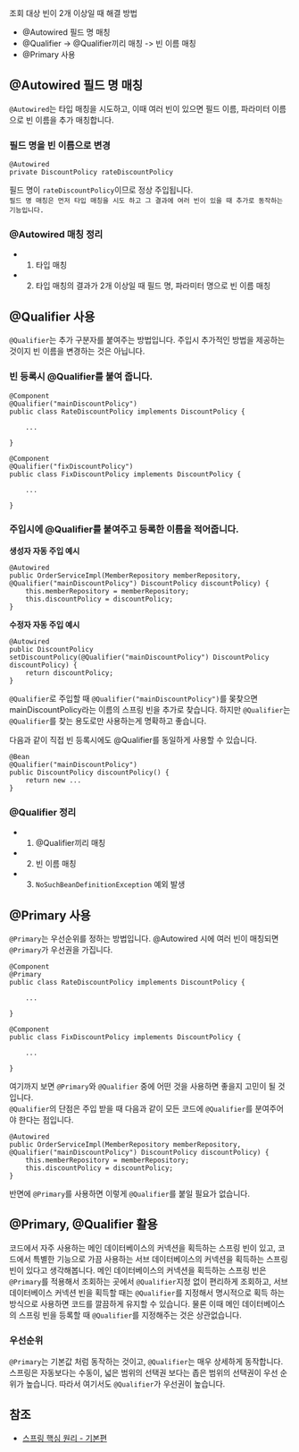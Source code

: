 조회 대상 빈이 2개 이상일 때 해결 방법
* \@Autowired 필드 명 매칭
* \@Qualifier -> \@Qualifier끼리 매칭 -> 빈 이름 매칭
* \@Primary 사용

## \@Autowired 필드 명 매칭
```@Autowired```는 타입 매칭을 시도하고, 이때 여러 빈이 있으면 필드 이름, 파라미터 이름으로 빈 이름을 추가 매칭합니다.

### 필드 명을 빈 이름으로 변경
```
@Autowired
private DiscountPolicy rateDiscountPolicy
```

필드 명이 ```rateDiscountPolicy```이므로 정상 주입됩니다.   
```필드 명 매칭은 먼저 타입 매칭을 시도 하고 그 결과에 여러 빈이 있을 때 추가로 동작하는 기능입니다.```

### \@Autowired 매칭 정리
* 1. 타입 매칭
* 2. 타입 매칭의 결과가 2개 이상일 때 필드 명, 파라미터 명으로 빈 이름 매칭

## \@Qualifier 사용
```@Qualifier```는 추가 구분자를 붙여주는 방법입니다. 주입시 추가적인 방법을 제공하는 것이지 빈 이름을 변경하는 것은 아닙니다.

### 빈 등록시 \@Qualifier를 붙여 줍니다.
```
@Component
@Qualifier("mainDiscountPolicy")
public class RateDiscountPolicy implements DiscountPolicy {

    ...

}
```
```
@Component
@Qualifier("fixDiscountPolicy")
public class FixDiscountPolicy implements DiscountPolicy {
    
    ...
    
}
```

### 주입시에 \@Qualifier를 붙여주고 등록한 이름을 적어줍니다.
**생성자 자동 주입 예시**
```
@Autowired
public OrderServiceImpl(MemberRepository memberRepository, @Qualifier("mainDiscountPolicy") DiscountPolicy discountPolicy) {
    this.memberRepository = memberRepository;
    this.discountPolicy = discountPolicy;
}
```

**수정자 자동 주입 예시**
```
@Autowired
public DiscountPolicy setDiscountPolicy(@Qualifier("mainDiscountPolicy") DiscountPolicy discountPolicy) {
    return discountPolicy;
}
```

```@Qualifier```로 주입할 때 ```@Qualifier("mainDiscountPolicy")```를 몾찾으면 mainDiscountPolicy라는 이름의 스프링 빈을 추가로 찾습니다. 하지만 ```@Qualifier```는 ```@Qualifier```를 찾는 용도로만 사용하는게 명확하고 좋습니다.

다음과 같이 직접 빈 등록시에도 \@Qualifier를 동일하게 사용할 수 있습니다.
```
@Bean
@Qualifier("mainDiscountPolicy")
public DiscountPolicy discountPolicy() {
    return new ...
}
```

### \@Qualifier 정리
* 1. \@Qualifier끼리 매칭
* 2. 빈 이름 매칭
* 3. ```NoSuchBeanDefinitionException``` 예외 발생

## \@Primary 사용
```@Primary```는 우선순위를 정하는 방법입니다. \@Autowired 시에 여러 빈이 매칭되면 ```@Primary```가 우선권을 가집니다.
```
@Component
@Primary
public class RateDiscountPolicy implements DiscountPolicy {

    ...

}

@Component
public class FixDiscountPolicy implements DiscountPolicy {

    ...

}
```

여기까지 보면 ```@Primary```와 ```@Qualifier``` 중에 어떤 것을 사용하면 좋을지 고민이 될 것입니다.   
```@Qualifier```의 단점은 주입 받을 때 다음과 같이 모든 코드에 ```@Qualifier```를 분여주어야 한다는 점입니다.
```
@Autowired
public OrderServiceImpl(MemberRepository memberRepository, @Qualifier("mainDiscountPolicy") DiscountPolicy discountPolicy) {
    this.memberRepository = memberRepository;
    this.discountPolicy = discountPolicy;
}
```

반면에 ```@Primary```를 사용하면 이렇게 ```@Qualifier```를 붙일 필요가 없습니다.

## \@Primary, \@Qualifier 활용
코드에서 자주 사용하는 메인 데이터베이스의 커넥션을 획득하는 스프링 빈이 있고, 코드에서 특별한 기능으로 가끔 사용하는 서브 데이터베이스의 커넥션을 획득하는 스프링 빈이 있다고 생각해봅니다. 메인 데이터베이스의 커넥션을 획득하는 스프링 빈은 ```@Primary```를 적용해서 조회하는 곳에서 ```@Qualifier```지정 없이 편리하게 조회하고, 서브 데이터베이스 커넥션 빈을 획득할 때는 ```@Qualifier```를 지정해서 명시적으로 획득 하는 방식으로 사용하면 코드를 깔끔하게 유지할 수 있습니다. 물론 이때 메인 데이터베이스의 스프링 빈을 등록할 때 ```@Qualifier```를 지정해주는 것은 상관없습니다.

### 우선순위
```@Primary```는 기본값 처럼 동작하는 것이고, ```@Qualifier```는 매우 상세하게 동작합니다. 스프링은 자동보다는 수동이, 넓은 범위의 선택권 보다는 좁은 범위의 선택권이 우선 순위가 높습니다. 따라서 여기서도 ```@Qualifier```가 우선권이 높습니다.

## 참조
* [스프링 핵심 원리 - 기본편](https://www.inflearn.com/course/%EC%8A%A4%ED%94%84%EB%A7%81-%ED%95%B5%EC%8B%AC-%EC%9B%90%EB%A6%AC-%EA%B8%B0%EB%B3%B8%ED%8E%B8/dashboard)